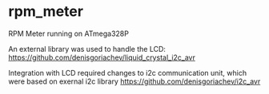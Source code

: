 # rpm_meter
 RPM Meter running on ATmega328P
 
An external library was used to handle the LCD:
https://github.com/denisgoriachev/liquid_crystal_i2c_avr

Integration with LCD required changes to i2c communication unit, which were based on exernal i2c library
https://github.com/denisgoriachev/i2c_avr

